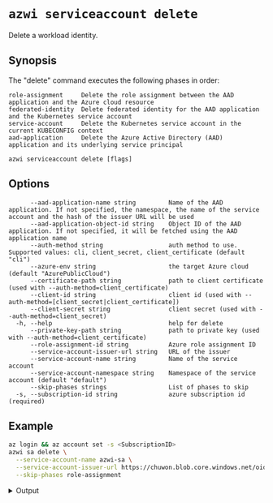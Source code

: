 # `azwi serviceaccount delete`

Delete a workload identity.

## Synopsis

The "delete" command executes the following phases in order:

    role-assignment     Delete the role assignment between the AAD application and the Azure cloud resource
    federated-identity  Delete federated identity for the AAD application and the Kubernetes service account
    service-account     Delete the Kubernetes service account in the current KUBECONFIG context
    aad-application     Delete the Azure Active Directory (AAD) application and its underlying service principal

<!---->

    azwi serviceaccount delete [flags]

## Options

          --aad-application-name string         Name of the AAD application. If not specified, the namespace, the name of the service account and the hash of the issuer URL will be used
          --aad-application-object-id string    Object ID of the AAD application. If not specified, it will be fetched using the AAD application name
          --auth-method string                  auth method to use. Supported values: cli, client_secret, client_certificate (default "cli")
          --azure-env string                    the target Azure cloud (default "AzurePublicCloud")
          --certificate-path string             path to client certificate (used with --auth-method=client_certificate)
          --client-id string                    client id (used with --auth-method=[client_secret|client_certificate])
          --client-secret string                client secret (used with --auth-method=client_secret)
      -h, --help                                help for delete
          --private-key-path string             path to private key (used with --auth-method=client_certificate)
          --role-assignment-id string           Azure role assignment ID
          --service-account-issuer-url string   URL of the issuer
          --service-account-name string         Name of the service account
          --service-account-namespace string    Namespace of the service account (default "default")
          --skip-phases strings                 List of phases to skip
      -s, --subscription-id string              azure subscription id (required)

## Example

```bash
az login && az account set -s <SubscriptionID>
azwi sa delete \
  --service-account-name azwi-sa \
  --service-account-issuer-url https://chuwon.blob.core.windows.net/oidc-test/ \
  --skip-phases role-assignment
```

<details>
<summary>Output</summary>

    INFO[0000] No subscription provided, using selected subscription from Azure CLI: <SubscriptionID>
    INFO[0001] skipping phase                                phase=role-assignment
    INFO[0001] [federated-identity] deleted federated identity  issuerURL="https://chuwon.blob.core.windows.net/oidc-test/" subject="system:serviceaccount:default:azwi-sa"
    INFO[0001] [service-account] deleted service account     name=azwi-sa namespace=default
    INFO[0001] [aad-application] deleted aad application     objectID=19888f97-e0d3-4f61-8eb9-b87bf161e27d

</details>
